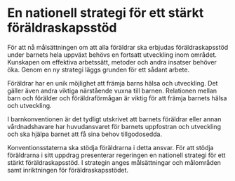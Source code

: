 # En nationell strategi för ett stärkt föräldraskapsstöd

För att nå målsättningen om att alla föräldrar ska erbjudas föräldraskapsstöd under barnets hela uppväxt behövs en fortsatt utveckling inom området. Kunskapen om effektiva arbetssätt, metoder och andra insatser behöver öka. Genom en ny strategi läggs grunden för ett sådant arbete.

Föräldrar har en unik möjlighet att främja barns hälsa och utveckling. Det gäller även andra viktiga närstående vuxna till barnen. Relationen mellan barn och förälder och föräldraförmågan är viktig för att främja barnets hälsa och utveckling.

I barnkonventionen är det tydligt utskrivet att barnets föräldrar eller annan vårdnadshavare har huvudansvaret för barnets uppfostran och utveckling och ska hjälpa barnet att få sina behov tillgodosedda.

Konventionsstaterna ska stödja föräldrarna i detta ansvar. För att stödja föräldrarna i sitt uppdrag presenterar regeringen en nationell strategi för ett stärkt föräldraskapsstöd. I strategin anges målsättningar och målområden samt inriktningen för föräldraskapsstödet.
